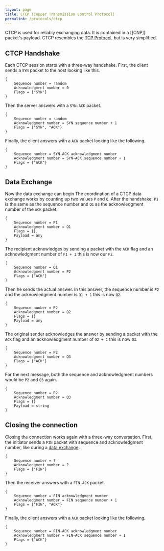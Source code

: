 ```yaml
---
layout: page
title: CTCP (Copper Transmission Control Protocol)
permalink: /protocols/ctcp
---
```


CTCP is used for reliably exchanging data. It is contained in a [[CNP]] packet's payload.
CTCP resembles the [TCP Protocol](https://de.wikipedia.org/wiki/Transmission_Control_Protocol), but is very simplified.

## CTCP Handshake

Each CTCP session starts with a three-way handshake.
First, the client sends a `SYN` packet to the host looking like this.

```
{
	Sequence number = random
	Acknowledgment number = 0
	Flags = {"SYN"}
}
```

Then the server answers with a `SYN-ACK` packet.

```
{
	Sequence number = random
	Acknowledgment number = SYN sequence number + 1
	Flags = {"SYN", "ACK"}
}
```

Finally, the client answers with a `ACK` packet looking like the following.

```
{
	Sequence number = SYN-ACK acknowledgment number
	Acknowledgment number = SYN-ACK sequence number + 1
	Flags = {"ACK"}
}
```

## Data Exchange

Now the data exchange can begin
The coordination of a CTCP data exchange works by counting up two values `P` and `Q`. After the handshake, `P1` is the same as the sequence number and `Q1` as the acknowledgment number of the `ACK` packet.

```
{
	Sequence number = P1
	Acknowledgment number = Q1
	Flags = {},
	Payload = any
}
```

The recipient acknowledges by sending a packet with the `ACK` flag and an acknowledgment number of `P1 + 1` this is now our `P2`.

```
{
	Sequence number = Q1
	Acknowledgment number = P2
	Flags = {"ACK"}
}
```

Then he sends the actual answer. In this answer, the sequence number is `P2` and the acknowledgment number is `Q1 + 1` this is now `Q2`.

```
{
	Sequence number = P2
	Acknowledgment number = Q2
	Flags = {}
	Payload = any
}
```

The original sender acknowledges the answer by sending a packet with the `ACK` flag and an acknowledgment number of `Q2 + 1` this is now `Q3`.

```
{
	Sequence number = P2
	Acknowledgment number = Q3
	Flags = {"ACK"}
}
```

For the next message, both the sequence and acknowledgment numbers would be `P2` and `Q3` again.

```
{
	Sequence number = P2
	Acknowledgment number = Q3
	Flags = {}
	Payload = string
}
```

## Closing the connection

Closing the connection works again with a three-way conversation.
First, the initiator sends a `FIN` packet with sequence and acknowledgment number, like during a [data exchange](https://github.com/Racooder/copper-os/wiki/CTCP#data-exchange).

```
{
	Sequence number = ?
	Acknowledgment number = ?
	Flags = {"FIN"}
}
```

Then the receiver answers with a `FIN-ACK` packet.

```
{
	Sequence number = FIN acknowledgment number
	Acknowledgment number = FIN sequence number + 1
	Flags = {"FIN", "ACK"}
}
```

Finally, the client answers with a `ACK` packet looking like the following.

```
{
	Sequence number = FIN-ACK acknowledgment number
	Acknowledgment number = FIN-ACK sequence number + 1
	Flags = {"ACK"}
}
```
